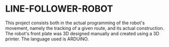 # LINE-FOLLOWER-ROBOT
This project consists both in the actual programming of the robot's movement, namely the tracking of a given route, and its actual construction. The robot's front plate was 3D designed manually and created using a 3D printer. The language used is ARDUINO.
